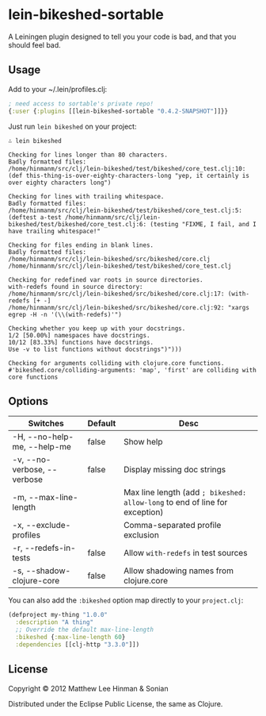 # lein-bikeshed-sortable

A Leiningen plugin designed to tell you your code is bad, and that you
should feel bad.

## Usage

Add to your ~/.lein/profiles.clj:

```clojure
; need access to sortable's private repo!
{:user {:plugins [[lein-bikeshed-sortable "0.4.2-SNAPSHOT"]]}}
```

Just run `lein bikeshed` on your project:

```
∴ lein bikeshed

Checking for lines longer than 80 characters.
Badly formatted files:
/home/hinmanm/src/clj/lein-bikeshed/test/bikeshed/core_test.clj:10:(def this-thing-is-over-eighty-characters-long "yep, it certainly is over eighty characters long")

Checking for lines with trailing whitespace.
Badly formatted files:
/home/hinmanm/src/clj/lein-bikeshed/test/bikeshed/core_test.clj:5:(deftest a-test /home/hinmanm/src/clj/lein-bikeshed/test/bikeshed/core_test.clj:6: (testing "FIXME, I fail, and I have trailing whitespace!"

Checking for files ending in blank lines.
Badly formatted files:
/home/hinmanm/src/clj/lein-bikeshed/src/bikeshed/core.clj
/home/hinmanm/src/clj/lein-bikeshed/test/bikeshed/core_test.clj

Checking for redefined var roots in source directories.
with-redefs found in source directory:
/home/hinmanm/src/clj/lein-bikeshed/src/bikeshed/core.clj:17: (with-redefs [+ -]
/home/hinmanm/src/clj/lein-bikeshed/src/bikeshed/core.clj:92: "xargs egrep -H -n '(\\(with-redefs)'")

Checking whether you keep up with your docstrings.
1/2 [50.00%] namespaces have docstrings.
10/12 [83.33%] functions have docstrings.
Use -v to list functions without docstrings")")))

Checking for arguments colliding with clojure.core functions.
#'bikeshed.core/colliding-arguments: 'map', 'first' are colliding with core functions
```

## Options

| Switches                    | Default | Desc                        |
| --------------------------- | ------- | --------------------------- |
| -H, --no-help-me, --help-me | false   | Show help                   |
| -v, --no-verbose, --verbose | false   | Display missing doc strings |
| -m, --max-line-length       |         | Max line length (add `; bikeshed: allow-long` to end of line for exception) |
| -x, --exclude-profiles      |         | Comma-separated profile exclusion |
| -r, --redefs-in-tests       | false   | Allow `with-redefs` in test sources |
| -s, --shadow-clojure-core   | false   | Allow shadowing names from clojure.core |

You can also add the `:bikeshed` option map directly to your `project.clj`:

```clj
(defproject my-thing "1.0.0"
  :description "A thing"
  ;; Override the default max-line-length
  :bikeshed {:max-line-length 60}
  :dependencies [[clj-http "3.3.0"]])
```

## License

Copyright © 2012 Matthew Lee Hinman & Sonian

Distributed under the Eclipse Public License, the same as Clojure.
